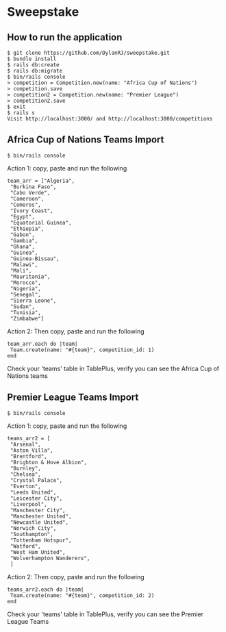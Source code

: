 # Sweepstake

## How to run the application

```
$ git clone https://github.com/DylanRJ/sweepstake.git
$ bundle install
$ rails db:create
$ rails db:migrate
$ bin/rails console
> competition = Competition.new(name: "Africa Cup of Nations")
> competition.save
> competition2 = Competition.new(name: "Premier League")
> competition2.save
$ exit
$ rails s
Visit http://localhost:3000/ and http://localhost:3000/competitions
```

## Africa Cup of Nations Teams Import

```
$ bin/rails console
```

Action 1: copy, paste and run the following

```
team_arr = ["Algeria",       
 "Burkina Faso",    
 "Cabo Verde",     
 "Cameroon",      
 "Comoros",       
 "Ivory Coast",     
 "Egypt",        
 "Equatorial Guinea",  
 "Ethiopia",      
 "Gabon",        
 "Gambia",       
 "Ghana",        
 "Guinea",       
 "Guinea-Bissau",    
 "Malawi",
 "Mali",
 "Mauritania",
 "Morocco",
 "Nigeria",
 "Senegal",
 "Sierra Leone",
 "Sudan",
 "Tunisia",
 "Zimbabwe"]
```

Action 2: Then copy, paste and run the following

```
team_arr.each do |team| 
 Team.create(name: "#{team}", competition_id: 1) 
end
```

Check your 'teams' table in TablePlus, verify you can see the Africa Cup of Nations teams

## Premier League Teams Import

```
$ bin/rails console
```

Action 1: copy, paste and run the following

```
teams_arr2 = [
 "Arsenal",       
 "Aston Villa",    
 "Brentford",     
 "Brighton & Hove Albion",      
 "Burnley",       
 "Chelsea",
 "Crystal Palace",     
 "Everton",        
 "Leeds United",  
 "Leicester City",      
 "Liverpool",        
 "Manchester City",       
 "Manchester United",        
 "Newcastle United",       
 "Norwich City",    
 "Southampton",
 "Tottenham Hotspur",
 "Watford",
 "West Ham United",
 "Wolverhampton Wanderers",
 ]
```

Action 2: Then copy, paste and run the following

```
teams_arr2.each do |team| 
 Team.create(name: "#{team}", competition_id: 2) 
end
```

Check your 'teams' table in TablePlus, verify you can see the Premier League Teams
